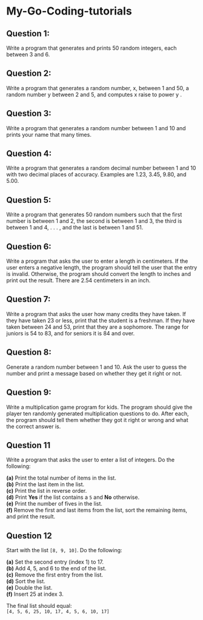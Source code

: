 # My-Go-Coding-tutorials
## Question 1: 
Write a program that generates and prints 50 random integers, each between 3 and 6.
## Question 2: 
Write a program that generates a random number, x, between 1 and 50, a random number y between 2 and 5, and computes x raise to power y .
## Question 3: 
Write a program that generates a random number between 1 and 10 and prints your name that many times.
## Question 4: 
Write a program that generates a random decimal number between 1 and 10 with two decimal places of accuracy. Examples are 1.23, 3.45, 9.80, and 5.00.
## Question 5: 
Write a program that generates 50 random numbers such that the first number is between 1 and 2, the second is between 1 and 3, the third is between 1 and 4, . . . , and the last is between 1 and 51.
## Question 6: 
Write a program that asks the user to enter a length in centimeters. If the user enters a negative length, the program should tell the user that the entry is invalid. Otherwise, the program should convert the length to inches and print out the result. There are 2.54 centimeters in an inch.
## Question 7: 
Write a program that asks the user how many credits they have taken. If they have taken 23 or less, print that the student is a freshman. If they have taken between 24 and 53, print that they are a sophomore. The range for juniors is 54 to 83, and for seniors it is 84 and over.
## Question 8: 
Generate a random number between 1 and 10. Ask the user to guess the number and print a message based on whether they get it right or not.
## Question 9: 
Write a multiplication game program for kids. The program should give the player ten randomly generated multiplication questions to do. After each, the program should tell them whether they got it right or wrong and what the correct answer is.
## Question 11

Write a program that asks the user to enter a list of integers. Do the following:

**(a)** Print the total number of items in the list.  
**(b)** Print the last item in the list.  
**(c)** Print the list in reverse order.  
**(d)** Print **Yes** if the list contains a `5` and **No** otherwise.  
**(e)** Print the number of fives in the list.  
**(f)** Remove the first and last items from the list, sort the remaining items, and print the result.

## Question 12

Start with the list `[8, 9, 10]`. Do the following:

**(a)** Set the second entry (index 1) to 17.  
**(b)** Add 4, 5, and 6 to the end of the list.  
**(c)** Remove the first entry from the list.  
**(d)** Sort the list.  
**(e)** Double the list.  
**(f)** Insert 25 at index 3.  

The final list should equal:  
`[4, 5, 6, 25, 10, 17, 4, 5, 6, 10, 17]`

